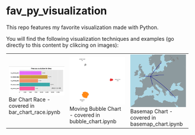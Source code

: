 # fav_py_visualization
This repo features my favorite visualization made with Python.

You will find the following visualization techniques and examples (go directly to this content by clikcing on images):

<table width="100%" spacing="2" padding="2" BORDER="0">
  <TR>
    <td width="150">
      <A HREF="bar_chart_race.ipynb">
      <img src  = "bar_chart_race_screenshot.png" width =150 border = 0></A><BR>
      Bar Chart Race - covered in bar_chart_race.ipynb
    </td>
    <td width = "150">
      <A HREF="bubble_chart.ipynb">
      <img src  = "bubble_chart_screenshot.png" width =150 border =0></A><BR>
      Moving Bubble Chart - covered in bubble_chart.ipynb
    </td>
    <td width = "150">
      <A HREF="basemap_chart.ipynb">
      <img src  = "basemap_screenshot.png" width =150 border =0></A><BR>
      Basemap Chart - covered in basemap_chart.ipynb
    </td>
  </TR>

  </table>
